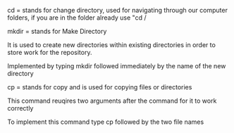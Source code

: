 cd = stands for change directory, used for navigating through our computer folders, if you are in the folder already use "cd /<name>

mkdir = stands for Make Directory

It is used to create new directories within existing directories in order to store work for the repository.

Implemented by typing mkdir followed immediately by the name of the new directory

cp = stands for copy and is used for copying files or directories

This command reuqires two arguments after the command for it to work correctly

To implement this command type cp followed by the two file names 
